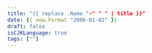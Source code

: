 ```yaml
---
title: "{{ replace .Name "-" " " | title }}"
date: {{ now.Format "2006-01-02" }}
draft: false
isCJKLanguage: true
tags: [""]
---
```



